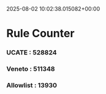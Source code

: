 2025-08-02 10:02:38.015082+00:00
# Rule Counter 
 ### UCATE : 528824

 ### Veneto : 511348

 ### Allowlist : 13930